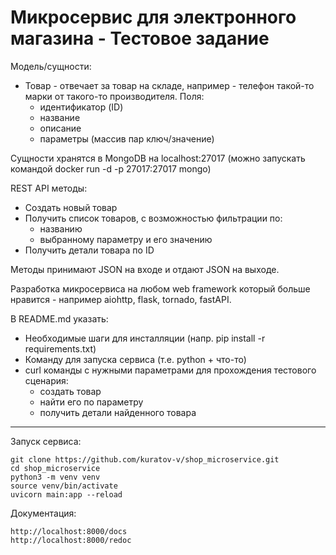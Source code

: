 # Микросервис для электронного магазина - Тестовое задание

Модель/cущности:
- Товар - отвечает за товар на складе, например - телефон такой-то марки от такого-то производителя. Поля: 
  - идентификатор (ID)
  - название
  - описание
  - параметры (массив пар ключ/значение)

Сущности хранятся в MongoDB на localhost:27017 (можно запускать командой docker run -d -p 27017:27017 mongo)

REST API методы:
- Создать новый товар
- Получить список товаров, с возможностью фильтрации по:
  - названию
  - выбранному параметру и его значению
- Получить детали товара по ID 
  
Методы принимают JSON на входе и отдают JSON на выходе.

Разработка микросервиса на любом web framework который больше нравится - например aiohttp, flask, tornado, fastAPI.

В README.md указать:
- Необходимые шаги для инсталляции (напр. pip install -r requirements.txt)
- Команду для запуска сервиса (т.е. python + что-то)
- curl команды с нужными параметрами для прохождения тестового сценария:
  - создать товар
  - найти его по параметру
  - получить детали найденного товара

---

Запуск сервиса:
```
git clone https://github.com/kuratov-v/shop_microservice.git
cd shop_microservice
python3 -m venv venv
source venv/bin/activate
uvicorn main:app --reload
```
Документация: 
```
http://localhost:8000/docs
http://localhost:8000/redoc
```
